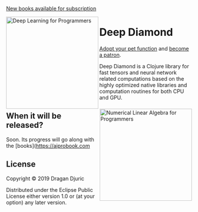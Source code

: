 [New books available for subscription](https://aiprobook.com)

<img src="http://aiprobook.com/img/dlfp-cover.png" alt="Deep Learning for Programmers" title="Deep Learning for Programmers" align="left" width="250"/>

<img src="http://aiprobook.com/img/lafp-cover.png" alt="Numerical Linear Algebra for Programmers" title="Numerical Linear Algebra for Programmers" align="right" width="250"/>

# Deep Diamond

[Adopt your pet function](https://dragan.rocks/articles/18/Patreon-Announcement-Adopt-a-Function) and [become a patron](https://patreon.com/draganrocks).

Deep Diamond is a Clojure library for fast tensors and neural network related computations based on the highly optimized native libraries and computation routines for both CPU and GPU.

## When it will be released?

Soon. Its progress will go along with the [books](https://aiprobook.com

## License

Copyright © 2019 Dragan Djuric

Distributed under the Eclipse Public License either version 1.0 or (at your option) any later version.
